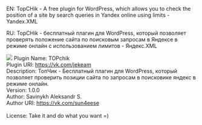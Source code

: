 EN: TopCHik - A free plugin for WordPress, which allows you to check the position of a site by search queries in Yandex online using limits - Yandex.XML

RU: TopCHik - бесплатный плагин для WordPress, который позволяет проверять положение сайта по поисковым запросам в Яндексе в режиме онлайн с использованием лимитов - Яндекс.XML

<img src="https://repository-images.githubusercontent.com/85397194/d6300800-763f-11e9-93ea-34963c3f094d"></img>
Plugin Name: TOPchik<br>
Plugin URI:  https://vk.com/jekeam<br>
Description: ТопЧик - Бесплатный плагин для WordPress, который позволяет проверить позиции сайта по запросам в поисковике яндекс в режиме онлайн.<br>
Version:     1.0.0<br>
Author:      Savinykh Aleksandr S.<br>
Author URI:  https://vk.com/sun4eese<br>
<br>
License: Take it and do what you want =)
